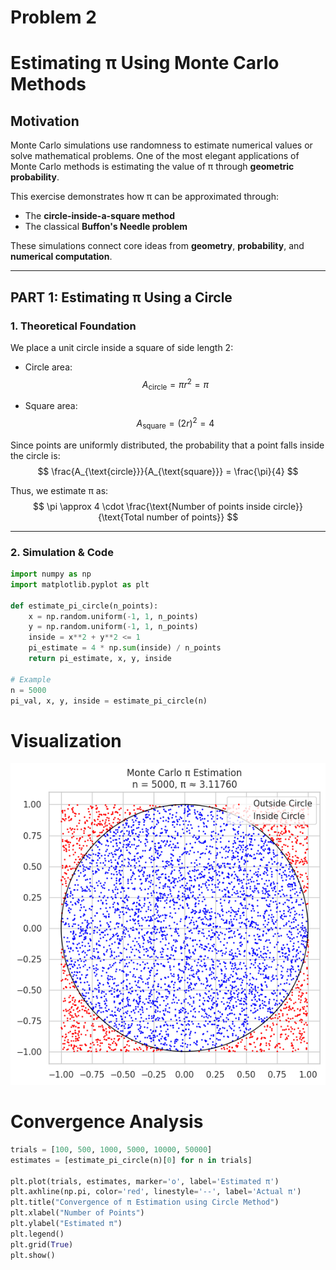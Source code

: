 # Problem 2
#  Estimating π Using Monte Carlo Methods

##  Motivation

Monte Carlo simulations use randomness to estimate numerical values or solve mathematical problems. One of the most elegant applications of Monte Carlo methods is estimating the value of π through **geometric probability**.

This exercise demonstrates how π can be approximated through:
- The **circle-inside-a-square method**
- The classical **Buffon's Needle problem**

These simulations connect core ideas from **geometry**, **probability**, and **numerical computation**.

---

## PART 1: Estimating π Using a Circle

###  1. Theoretical Foundation

We place a unit circle inside a square of side length 2:

- Circle area:  
  $$
  A_{\text{circle}} = \pi r^2 = \pi
  $$

- Square area:  
  $$
  A_{\text{square}} = (2r)^2 = 4
  $$

Since points are uniformly distributed, the probability that a point falls inside the circle is:  
$$
\frac{A_{\text{circle}}}{A_{\text{square}}} = \frac{\pi}{4}
$$

Thus, we estimate π as:  
$$
\pi \approx 4 \cdot \frac{\text{Number of points inside circle}}{\text{Total number of points}}
$$

---

###  2. Simulation & Code

```python
import numpy as np
import matplotlib.pyplot as plt

def estimate_pi_circle(n_points):
    x = np.random.uniform(-1, 1, n_points)
    y = np.random.uniform(-1, 1, n_points)
    inside = x**2 + y**2 <= 1
    pi_estimate = 4 * np.sum(inside) / n_points
    return pi_estimate, x, y, inside

# Example
n = 5000
pi_val, x, y, inside = estimate_pi_circle(n)
```

# Visualization
![](9.png)
# Convergence Analysis 
```python
trials = [100, 500, 1000, 5000, 10000, 50000]
estimates = [estimate_pi_circle(n)[0] for n in trials]

plt.plot(trials, estimates, marker='o', label='Estimated π')
plt.axhline(np.pi, color='red', linestyle='--', label='Actual π')
plt.title("Convergence of π Estimation using Circle Method")
plt.xlabel("Number of Points")
plt.ylabel("Estimated π")
plt.legend()
plt.grid(True)
plt.show()
```